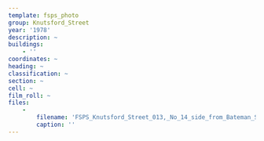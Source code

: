 ```yaml
---
template: fsps_photo
group: Knutsford_Street
year: '1978'
description: ~
buildings:
    - ''
coordinates: ~
heading: ~
classification: ~
section: ~
cell: ~
film_roll: ~
files:
    -
        filename: 'FSPS_Knutsford_Street_013,_No_14_side_from_Bateman_St,_8-5-E,_1978.png'
        caption: ''
---
```

